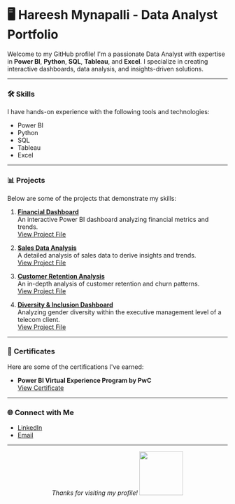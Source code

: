# 🖥️ **Hareesh Mynapalli - Data Analyst Portfolio**

Welcome to my GitHub profile! I'm a passionate Data Analyst with expertise in **Power BI**, **Python**, **SQL**, **Tableau**, and **Excel**. I specialize in creating interactive dashboards, data analysis, and insights-driven solutions.

---

### 🛠️ **Skills**
I have hands-on experience with the following tools and technologies:

- Power BI  
- Python  
- SQL  
- Tableau  
- Excel  

---

### 📊 **Projects**

Below are some of the projects that demonstrate my skills:

1. **[Financial Dashboard](#)**  
   An interactive Power BI dashboard analyzing financial metrics and trends.  
   [View Project File](#)  

2. **[Sales Data Analysis](#)**  
   A detailed analysis of sales data to derive insights and trends.  
   [View Project File](#)  

3. **[Customer Retention Analysis](#)**  
   An in-depth analysis of customer retention and churn patterns.  
   [View Project File](#)  

4. **[Diversity & Inclusion Dashboard](#)**  
   Analyzing gender diversity within the executive management level of a telecom client.  
   [View Project File](#)

---

### 📜 **Certificates**

Here are some of the certifications I've earned:

- **Power BI Virtual Experience Program by PwC**  
  [View Certificate](https://drive.google.com/file/d/1Gj69Za7nqAJEHfSB6XYX5QprSRzuzviO/view?usp=sharing)

---

### 🌐 **Connect with Me**
- [LinkedIn](https://www.linkedin.com/in/hareesh-m-695826232/)
- [Email](mailto:hareeshmynapallirps@gmail.com)

---



<p align="center">
  <i>Thanks for visiting my profile!</i>  
  <a href="https://github.com/hareeshmynapalli">
    <img src="https://github.com/hareeshmynapalli/hareeshmynapalli/blob/main/assets/github.png" width="100" height="100" />
  </a>
</p>
